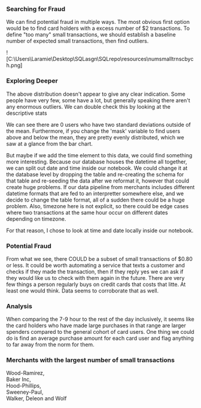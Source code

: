 ### Searching for Fraud
We can find potential fraud in multiple ways. The most obvious first option would be to find card
holders with a excess number of $2 transactions. To define "too many" small transactions, we should establish a baseline number of expected small transactions, then find outliers.

![C:\Users\Laramie\Desktop\SQLasgn\SQLrepo\resources\numsmalltrnscbych.png]


### Exploring Deeper
The above distribution doesn't appear to give any clear indication. Some people have very few, some have a lot, but generally speaking there aren't any enormous outliers. We can double check this by looking at the descriptive stats


We can see there are 0 users who have two standard deviations outside of the mean. Furthermore,
if you change the 'mask' variable to find users above and below the mean, they are pretty evenly distributed, which we saw at a glance from the bar chart. 

But maybe if we add the time element to this data, we could find something more interesting.
Because our database houses the datetime all together, we can split out date and time inside our notebook. We could change it at the database level by dropping the table and re-creating the schema for that table and re-seeding the data after we reformat it, however that could create huge problems. If our data pipeline from merchants includes different datetime formats that are fed to an interpretter somewhere else, and we decide to change the table format, all of a sudden there could be a huge problem. Also, timezone here is not explicit, so there could be edge cases where two transactions at the same hour occur on different dates depending on timezone. 

For that reason, I chose to look at time and date locally inside our notebook. 


### Potential Fraud
From what we see, there COULD be a subset of small transactions of $0.80 or less. It could be worth automating a service that texts a customer and checks if they made the transaction, then if they reply yes we can ask if they would like us to check with them again in the future. There are very few things a person regularly buys on credit cards that costs that litte. At least one would think. Data seems to corroborate that as well.



### Analysis
When comparing the 7-9 hour to the rest of the day inclusively, it seems like the card holders who have made large purchases in that range are larger spenders compared to the general cohort of card users. One thing we could do is find an average purchase amount for each card user and flag anything to far away from the norm for them. 

### Merchants with the largest number of small transactions
Wood-Ramirez, 	
Baker Inc, 	
Hood-Phillips, 	
Sweeney-Paul, 	
Walker, Deleon and Wolf	